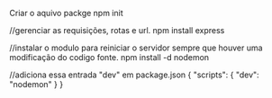 Criar o aquivo packge
npm init

//gerenciar as requisições, rotas e url.
npm install express

//instalar o modulo para reiniciar o servidor sempre que houver uma modificação do codigo fonte.
npm install -d nodemon

//adiciona essa entrada "dev" em package.json
{
    "scripts": {
        "dev": "nodemon"
    }
}


